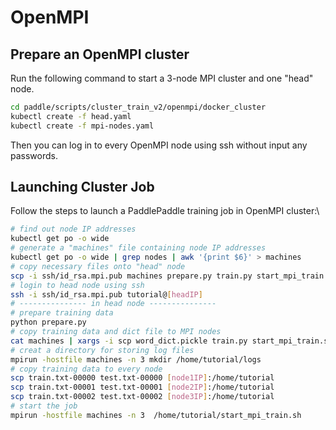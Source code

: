 # OpenMPI

## Prepare an OpenMPI cluster

Run the following command to start a 3-node MPI cluster and one "head" node.

```bash
cd paddle/scripts/cluster_train_v2/openmpi/docker_cluster
kubectl create -f head.yaml
kubectl create -f mpi-nodes.yaml
```

Then you can log in to every OpenMPI node using ssh without input any passwords.

## Launching Cluster Job

Follow the steps to launch a PaddlePaddle training job in OpenMPI cluster:\

```bash
# find out node IP addresses
kubectl get po -o wide
# generate a "machines" file containing node IP addresses
kubectl get po -o wide | grep nodes | awk '{print $6}' > machines
# copy necessary files onto "head" node
scp -i ssh/id_rsa.mpi.pub machines prepare.py train.py start_mpi_train.sh tutorial@[headIP]:~
# login to head node using ssh
ssh -i ssh/id_rsa.mpi.pub tutorial@[headIP]
# --------------- in head node ---------------
# prepare training data
python prepare.py
# copy training data and dict file to MPI nodes
cat machines | xargs -i scp word_dict.pickle train.py start_mpi_train.sh machines {}:/home/tutorial
# creat a directory for storing log files
mpirun -hostfile machines -n 3 mkdir /home/tutorial/logs
# copy training data to every node
scp train.txt-00000 test.txt-00000 [node1IP]:/home/tutorial
scp train.txt-00001 test.txt-00001 [node2IP]:/home/tutorial
scp train.txt-00002 test.txt-00002 [node3IP]:/home/tutorial
# start the job
mpirun -hostfile machines -n 3  /home/tutorial/start_mpi_train.sh
```
